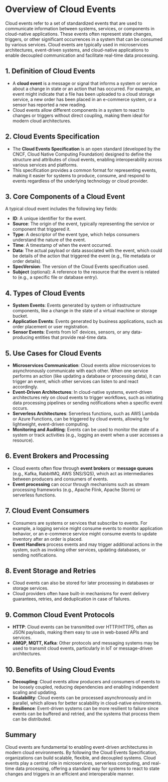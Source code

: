 # Overview of Cloud Events

Cloud events refer to a set of standardized events that are used to communicate information between systems, services, or components in cloud-native applications. These events often represent state changes, triggers, or other significant occurrences in a system that can be consumed by various services. Cloud events are typically used in microservices architectures, event-driven systems, and cloud-native applications to enable decoupled communication and facilitate real-time data processing.

## 1. Definition of Cloud Events
- A **cloud event** is a message or signal that informs a system or service about a change in state or an action that has occurred. For example, an event might indicate that a file has been uploaded to a cloud storage service, a new order has been placed in an e-commerce system, or a sensor has reported a new reading.
- Cloud events allow different components in a system to react to changes or triggers without direct coupling, making them ideal for modern cloud architectures.

## 2. Cloud Events Specification
- The **Cloud Events Specification** is an open standard (developed by the CNCF, Cloud Native Computing Foundation) designed to define the structure and attributes of cloud events, enabling interoperability across various services and platforms.
- This specification provides a common format for representing events, making it easier for systems to produce, consume, and respond to events regardless of the underlying technology or cloud provider.

## 3. Core Components of a Cloud Event
A typical cloud event includes the following key fields:
- **ID**: A unique identifier for the event.
- **Source**: The origin of the event, typically representing the service or component that triggered it.
- **Type**: A descriptor of the event type, which helps consumers understand the nature of the event.
- **Time**: A timestamp of when the event occurred.
- **Data**: The actual payload or data associated with the event, which could be details of the action that triggered the event (e.g., file metadata or order details).
- **SpecVersion**: The version of the Cloud Events specification used.
- **Subject** (optional): A reference to the resource that the event is related to (e.g., a specific file or database entry).

## 4. Types of Cloud Events
- **System Events**: Events generated by system or infrastructure components, like a change in the state of a virtual machine or storage bucket.
- **Application Events**: Events generated by business applications, such as order placement or user registration.
- **Sensor Events**: Events from IoT devices, sensors, or any data-producing entities that provide real-time data.

## 5. Use Cases for Cloud Events
- **Microservices Communication**: Cloud events allow microservices to asynchronously communicate with each other. When one service performs an action (like updating a database or processing data), it can trigger an event, which other services can listen to and react accordingly.
- **Event-Driven Architectures**: In cloud-native systems, event-driven architectures rely on cloud events to trigger workflows, such as initiating data processing pipelines or sending notifications when a specific event occurs.
- **Serverless Architectures**: Serverless functions, such as AWS Lambda or Azure Functions, can be triggered by cloud events, allowing for lightweight, event-driven computing.
- **Monitoring and Auditing**: Events can be used to monitor the state of a system or track activities (e.g., logging an event when a user accesses a resource).

## 6. Event Brokers and Processing
- Cloud events often flow through **event brokers** or **message queues** (e.g., Kafka, RabbitMQ, AWS SNS/SQS), which act as intermediaries between producers and consumers of events.
- **Event processing** can occur through mechanisms such as stream processing frameworks (e.g., Apache Flink, Apache Storm) or serverless functions.

## 7. Cloud Event Consumers
- Consumers are systems or services that subscribe to events. For example, a logging service might consume events to monitor application behavior, or an e-commerce service might consume events to update inventory after an order is placed.
- **Event Handlers** process events and may trigger additional actions in the system, such as invoking other services, updating databases, or sending notifications.

## 8. Event Storage and Retries
- Cloud events can also be stored for later processing in databases or storage services.
- Cloud providers often have built-in mechanisms for event delivery guarantees, retries, and deduplication in case of failures.

## 9. Common Cloud Event Protocols
- **HTTP**: Cloud events can be transmitted over HTTP/HTTPS, often as JSON payloads, making them easy to use in web-based APIs and services.
- **AMQP, MQTT, Kafka**: Other protocols and messaging systems may be used to transmit cloud events, particularly in IoT or message-driven architectures.

## 10. Benefits of Using Cloud Events
- **Decoupling**: Cloud events allow producers and consumers of events to be loosely coupled, reducing dependencies and enabling independent scaling and updating.
- **Scalability**: Cloud events can be processed asynchronously and in parallel, which allows for better scalability in cloud-native environments.
- **Resilience**: Event-driven systems can be more resilient to failure since events can be buffered and retried, and the systems that process them can be distributed.

## Summary
Cloud events are fundamental to enabling event-driven architectures in modern cloud environments. By following the Cloud Events Specification, organizations can build scalable, flexible, and decoupled systems. Cloud events play a central role in microservices, serverless computing, and real-time data processing, offering a standard way for systems to react to state changes and triggers in an efficient and interoperable manner.
